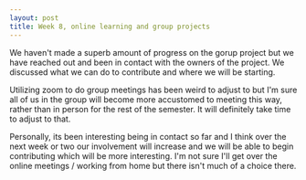 ```yaml
---
layout: post
title: Week 8, online learning and group projects   
---
```


We haven't made a superb amount of progress on the gorup project but we have reached out and been in contact with the owners of the project. We discussed what we can do to contribute and where we will be starting. 

Utilizing zoom to do group meetings has been weird to adjust to but I'm sure all of us in the group will become more accustomed to meeting this way, rather than in person for the rest of the semester. It will definitely take time to adjust to that. 

Personally, its been interesting being in contact so far and I think over the next week or two our involvement will increase and we will be able to begin contributing which will be more interesting. I'm not sure I'll get over the online meetings / working from home but there isn't much of a choice there. 